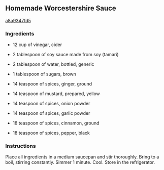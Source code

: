 ## Homemade Worcestershire Sauce

[a8a9347fd5](http://www.food.com/recipe/homemade-worcestershire-sauce-278956)

### Ingredients

 - 12 cup of vinegar, cider

 - 2 tablespoon of soy sauce made from soy (tamari)

 - 2 tablespoon of water, bottled, generic

 - 1 tablespoon of sugars, brown

 - 14 teaspoon of spices, ginger, ground

 - 14 teaspoon of mustard, prepared, yellow

 - 14 teaspoon of spices, onion powder

 - 14 teaspoon of spices, garlic powder

 - 18 teaspoon of spices, cinnamon, ground

 - 18 teaspoon of spices, pepper, black

### Instructions

Place all ingredients in a medium saucepan and stir thoroughly. Bring to a boil, stirring constantly. Simmer 1 minute. Cool. Store in the refrigerator.
